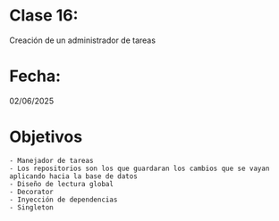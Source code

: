 # Clase 16: 
Creación de un administrador de tareas

# Fecha: 
02/06/2025

# Objetivos
    - Manejador de tareas
    - Los repositorios son los que guardaran los cambios que se vayan aplicando hacia la base de datos
    - Diseño de lectura global
    - Decorator
    - Inyección de dependencias
    - Singleton